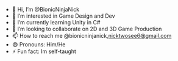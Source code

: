 - 👋 Hi, I’m @BionicNinjaNick
- 👀 I’m interested in Game Design and Dev
- 🌱 I’m currently learning Unity in C#
- 💞️ I’m looking to collaborate on 2D and 3D Game Production
- 📫 How to reach me @bionicninjanick,nicktwosee6@gmail.com
- 😄 Pronouns: Him/He
- ⚡ Fun fact: Im self-taught

<!---
BionicNinjaNick/BionicNinjaNick is a ✨ special ✨ repository because its `README.md` (this file) appears on your GitHub profile.
You can click the Preview link to take a look at your changes.
--->
